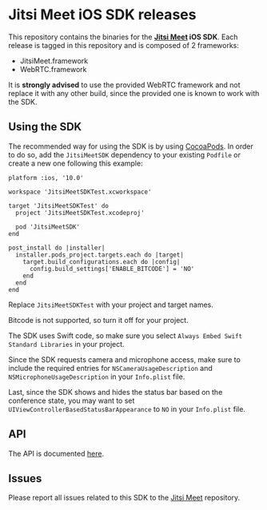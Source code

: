 # Jitsi Meet iOS SDK releases


This repository contains the binaries for the **[Jitsi Meet]() iOS SDK**. Each
release is tagged in this repository and is composed of 2 frameworks:

- JitsiMeet.framework
- WebRTC.framework

It is **strongly advised** to use the provided WebRTC framework and not
replace it with any other build, since the provided one is known to work
with the SDK.

## Using the SDK

The recommended way for using the SDK is by using [CocoaPods](). In order to
do so, add the `JitsiMeetSDK` dependency to your existing `Podfile` or create
a new one following this example:

```
platform :ios, '10.0'

workspace 'JitsiMeetSDKTest.xcworkspace'

target 'JitsiMeetSDKTest' do
  project 'JitsiMeetSDKTest.xcodeproj'

  pod 'JitsiMeetSDK'
end

post_install do |installer|
  installer.pods_project.targets.each do |target|
    target.build_configurations.each do |config|
      config.build_settings['ENABLE_BITCODE'] = 'NO'
    end
  end
end
```

Replace `JitsiMeetSDKTest` with your project and target names.

Bitcode is not supported, so turn it off for your project.

The SDK uses Swift code, so make sure you select `Always Embed Swift Standard Libraries`
in your project.

Since the SDK requests camera and microphone access, make sure to include the
required entries for `NSCameraUsageDescription` and `NSMicrophoneUsageDescription`
in your `Info.plist` file.

Last, since the SDK shows and hides the status bar based on the conference state,
you may want to set `UIViewControllerBasedStatusBarAppearance` to `NO` in your
`Info.plist` file.

## API

The API is documented [here]().

## Issues

Please report all issues related to this SDK to the [Jitsi Meet]() repository.

[CocoaPods]: https://cocoapods.org
[Jitsi Meet]: https://github.com/jitsi/jitsi-meet
[here]: https://github.com/jitsi/jitsi-meet/blob/master/ios/README.md

